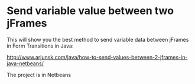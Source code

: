 # Send variable value between two jFrames


This will show you the best method to send variable data between jFrames in Form Transitions in Java:

http://www.arjunsk.com/java/how-to-send-values-between-2-jframes-in-java-netbeans/

The project is in Netbeans
